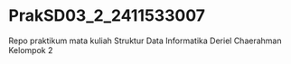 # PrakSD03_2_2411533007
Repo praktikum mata kuliah Struktur Data Informatika Deriel Chaerahman 
Kelompok 2
